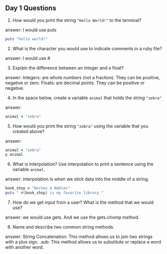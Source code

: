 ## Day 1 Questions

1. How would you print the string `"Hello World!"` to the terminal?

answer: I would use puts

```ruby
puts "hello world!"
```

2. What is the character you would use to indicate comments in a ruby file?

answer: I would use #


3. Explain the difference between an integer and a float?

answer:
Integers: are whole numbers (not a fraction). They can be positive, negative or zero.
Floats: are decimal points. They can be positive or negative.


4. In the space below, create a variable `animal` that holds the string `"zebra"`

answer:
```ruby
animal = "zebra"
```

5. How would you print the string `"zebra"` using the variable that you created above?

answer:
```ruby
animal = "zebra"
p animal
```

6. What is interpolation? Use interpolation to print a sentence using the variable `animal`.

answer: interpolation is when we stick data into the middle of a string.
```ruby
book_shop = "Barnes & Nobles"
puts " #{book_shop} is my favorite library."
```

7. How do we get input from a user? What is the method that we would use?

answer: we would use gets. And we use the gets.chomp method.


8. Name and describe two common string methods.

answer: String Concatenation:
  This method allows us to join two strings with a plus sign.
  .sub:
  This method allows us to substitute or replace a word with another word. 
